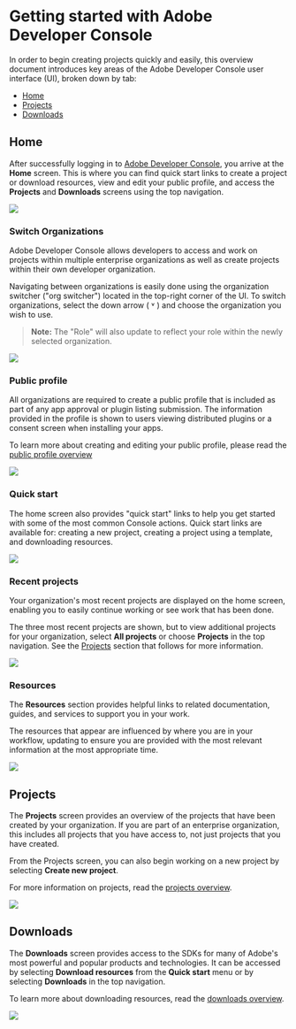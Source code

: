 # Getting started with Adobe Developer Console

In order to begin creating projects quickly and easily, this overview document introduces key areas of the Adobe Developer Console user interface (UI), broken down by tab:

* [Home](#home)
* [Projects](#projects)
* [Downloads](#downloads) 

## Home

After successfully logging in to [Adobe Developer Console](https://www.adobe.com/go/devs_console_ui), you arrive at the **Home** screen. This is where you can find quick start links to create a project or download resources, view and edit your public profile, and access the **Projects** and **Downloads** screens using the top navigation.

![](images/developer-console-home.png)

### Switch Organizations

Adobe Developer Console allows developers to access and work on projects within multiple enterprise organizations as well as create projects within their own developer organization. 

Navigating between organizations is easily done using the organization switcher ("org switcher") located in the top-right corner of the UI. To switch organizations, select the down arrow ( &#709; ) and choose the organization you wish to use.

> **Note:** The "Role" will also update to reflect your role within the newly selected organization.

![](images/switch-organizations.png)

### Public profile

All organizations are required to create a public profile that is included as part of any app approval or plugin listing submission. The information provided in the profile is shown to users viewing distributed plugins or a consent screen when installing your apps.

To learn more about creating and editing your public profile, please read the [public profile overview](public-profile.md)

![](images/public-profile-button.png)

### Quick start

The home screen also provides "quick start" links to help you get started with some of the most common Console actions. Quick start links are available for: creating a new project, creating a project using a template, and downloading resources.

![](images/quick-start.png)

### Recent projects

Your organization's most recent projects are displayed on the home screen, enabling you to easily continue working or see work that has been done.

The three most recent projects are shown, but to view additional projects for your organization, select **All projects** or choose **Projects** in the top navigation. See the [Projects](#projects) section that follows for more information.

![](images/recent-projects.png)

### Resources

The **Resources** section provides helpful links to related documentation, guides, and services to support you in your work.

The resources that appear are influenced by where you are in your workflow, updating to ensure you are provided with the most relevant information at the most appropriate time.

![](images/resources.png)

## Projects

The **Projects** screen provides an overview of the projects that have been created by your organization. If you are part of an enterprise organization, this includes all projects that you have access to, not just projects that you have created.

From the Projects screen, you can also begin working on a new project by selecting **Create new project**.

For more information on projects, read the [projects overview](projects.md).

![](images/projects-card-view.png)

## Downloads

The **Downloads** screen provides access to the SDKs for many of Adobe's most powerful and popular products and technologies. It can be accessed by selecting **Download resources** from the **Quick start** menu or by selecting **Downloads** in the top navigation.

To learn more about downloading resources, read the [downloads overview](downloads.md).

![](images/downloads-and-SDKs.png)